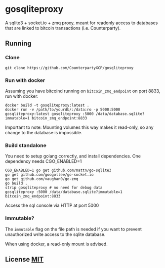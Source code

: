 # gosqliteproxy

A sqlite3 + socket.io + zmq proxy, meant for readonly access to databases that are linked to bitcoin transactions (i.e. Counterparty).

## Running

### Clone

    git clone https://github.com/CounterpartyXCP/gosqliteproxy

### Run with docker

Assuming you have bitcoind running on `bitcoin_zmq_endpoint` on port 8833, run with docker:

    docker build -t gosqliteproxy:latest .
    docker run -v /path/to/yourdb/:/data:ro -p 5000:5000 gosqliteproxy:latest gosqliteproxy :5000 /data/database.sqlite?immutable=1 bitcoin_zmq_endpoint:8833

Important to note: Mounting volumes this way makes it read-only, so any change to the database is impossible.

### Build standalone

You need to setup golang correctly, and install dependencies. One dependency needs CGO_ENABLED=1

    CGO_ENABLED=1 go get github.com/mattn/go-sqlite3
    go get github.com/googollee/go-socket.io
    go get github.com/vaughan0/go-zmq
    go build .
    strip gosqliteproxy # no need for debug data
    gosqliteproxy :5000 /data/database.sqlite?immutable=1 bitcoin_zmq_endpoint:8833

Access the sql console via HTTP at port 5000

### Immutable?

The `immutable` flag on the file path is needed if you want to prevent unauthorized write access to the sqlite database.

When using docker, a read-only mount is advised.

## License [MIT](LICENSE)
